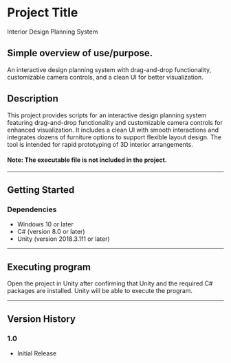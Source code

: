 # Project Title
Interior Design Planning System

## Simple overview of use/purpose.
An interactive design planning system with drag-and-drop functionality, customizable camera controls, and a clean UI for better visualization.

## Description
This project provides scripts for an interactive design planning system featuring drag-and-drop functionality and customizable camera controls for enhanced visualization. It includes a clean UI with smooth interactions and integrates dozens of furniture options to support flexible layout design. The tool is intended for rapid prototyping of 3D interior arrangements.

#### Note: The executable file is not included in the project.

---

## Getting Started

### Dependencies
- Windows 10 or later
- C# (version 8.0 or later)
- Unity (version 2018.3.1f1 or later)

---

## Executing program
Open the project in Unity after confirming that Unity and the required C# packages are installed. Unity will be able to execute the program.

---

## Version History

### 1.0
- Initial Release

